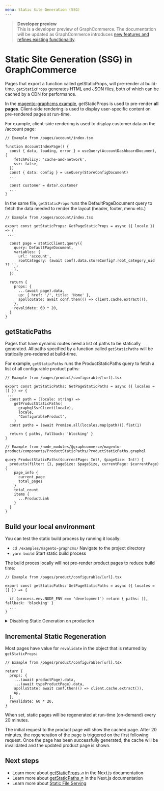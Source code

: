 ```yaml
---
menu: Static Site Generation (SSG)
---
```


> **Developer preview**  
> This is a developer preview of GraphCommerce. The documentation will be
> updated as GraphCommerce introduces
> [new features and refines existing functionality](https://github.com/ho-nl/m2-pwa/releases).

# Static Site Generation (SSG) in GraphCommerce

Pages that export a function called getStaticProps, will pre-render at
build-time. `getStaticProps` generates HTML and JSON files, both of which can be
cached by a CDN for performance.

In the [magento-graphcms example](../getting-started/readme.md), getStaticProps
is used to pre-render **all pages**. Client-side rendering is used to display
user-specific content on pre-rendered pages at run-time.

For example, client-side rendering is used to display customer data on the
/account page:

```tsx
// Example from /pages/account/index.tsx

function AccountIndexPage() {
  const { data, loading, error } = useQuery(AccountDashboardDocument, {
    fetchPolicy: 'cache-and-network',
    ssr: false,
  })
  const { data: config } = useQuery(StoreConfigDocument)
  ...

  const customer = data?.customer
  ...
}
```

In the same file, `getStaticProps` runs the DefaultPageDocument query to fetch
the data needed to render the layout (header, footer, menu etc.)

```tsx
// Example from /pages/account/index.tsx

export const getStaticProps: GetPageStaticProps = async ({ locale }) => {
 ...

  const page = staticClient.query({
    query: DefaultPageDocument,
    variables: {
      url: 'account',
      rootCategory: (await conf).data.storeConfig?.root_category_uid ?? '',
    },
  })

  return {
    props: {
      ...(await page).data,
      up: { href: '/', title: 'Home' },
      apolloState: await conf.then(() => client.cache.extract()),
    },
    revalidate: 60 * 20,
  }
}
```

## getStaticPaths

Pages that have dynamic routes need a list of paths to be statically generated.
All paths specified by a function called `getStaticPaths` will be statically
pre-redered at build-time.

For example, `getStaticPaths` runs the ProductStaticPaths query to fetch a list
of all configurable product paths:

```tsx
// Example from /pages/product/configurable/[url].tsx

export const getStaticPaths: GetPageStaticPaths = async ({ locales = [] }) => {
 ...
  const path = (locale: string) =>
    getProductStaticPaths(
      graphqlSsrClient(locale),
      locale,
      'ConfigurableProduct',
    )
  const paths = (await Promise.all(locales.map(path))).flat(1)

  return { paths, fallback: 'blocking' }
}
```

```tsx
// Example from /node_modules/@graphcommerce/magento-product/components/ProductStaticPaths/ProductStaticPaths.graphql

query ProductStaticPaths($currentPage: Int!, $pageSize: Int!) {
  products(filter: {}, pageSize: $pageSize, currentPage: $currentPage) {
    page_info {
      current_page
      total_pages
    }
    total_count
    items {
      ...ProductLink
    }
  }
}
```

## Build your local environment

You can test the static build process by running it locally:

- `cd /examples/magento-graphcms/` Navigate to the project directory
- `yarn build` Start static build process

The build proces locally will not pre-render product pages to reduce build time:

```tsx
// Example from /pages/product/configurable/[url].tsx

export const getStaticPaths: GetPageStaticPaths = async ({ locales = [] }) => {

  if (process.env.NODE_ENV === 'development') return { paths: [], fallback: 'blocking' }
  ...
}
```

<details>
    <summary>Disabling Static Generation on production</summary>

To disable or limit the amount of pages that are statically pre-redered, slice
the paths array. This will reduce build-time:

```tsx
// Example from /pages/product/configurable/[url].tsx

export const getStaticPaths: GetPageStaticPaths = async ({ locales = [] }) => {
  ...

  return { paths: paths.slice(0, 10), fallback: 'blocking' }
}
```

Pages that are not pre-rendered at build-time, will be rendered at run-time
(on-demand).

</details>

## Incremental Static Regeneration

Most pages have value for `revalidate` in the object that is returned by
`getStaticProps`:

```tsx
// Example from /pages/product/configurable/[url].tsx

return {
  props: {
    ...(await productPage).data,
    ...(await typeProductPage).data,
    apolloState: await conf.then(() => client.cache.extract()),
    up,
  },
  revalidate: 60 * 20,
}
```

When set, static pages will be regenerated at run-time (on-demand) every 20
minutes.

The initial request to the product page will show the cached page. After 20
minutes, the regeneration of the page is triggered on the first following
request. Once the page has been successfully generated, the cache will be
invalidated and the updated product page is shown.

## Next steps

- Learn more about
  [getStaticProps ↗](https://nextjs.org/docs/basic-features/data-fetching/get-static-props)
  in the Next.js documentation
- Learn more about
  [getStaticPaths ↗](https://nextjs.org/docs/basic-features/data-fetching/get-static-paths)
  in the Next.js documentation
- Learn more about [Static File Serving](../framework/static-file-serving.md)
